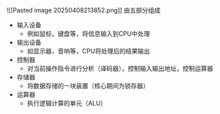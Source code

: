 ![[Pasted image 20250408213852.png]]
由五部分组成 
- 输入设备
	- 例如鼠标，键盘等，将信息输入到CPU中处理
- 输出设备
	- 如显示器，音响等，CPU将处理后的结果输出
- 控制器
	- 对当前操作指令进行分析（译码器），控制输入输出地址，控制运算器
- 存储器
	- 将数据存储的一块装置（核心期间为锁存器）
- 运算器
	- 执行逻辑计算的单元（ALU）